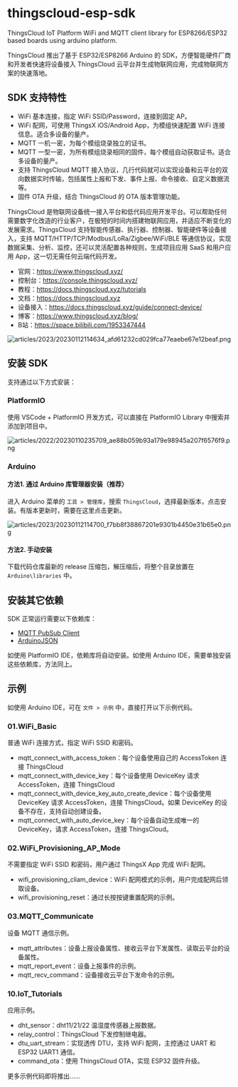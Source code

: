 # thingscloud-esp-sdk
ThingsCloud IoT Platform WiFi and MQTT client library for ESP8266/ESP32 based boards using arduino platform.

ThingsCloud 推出了基于 ESP32/ESP8266 Arduino 的 SDK，方便智能硬件厂商和开发者快速将设备接入 ThingsCloud 云平台并生成物联网应用，完成物联网方案的快速落地。

## SDK 支持特性

- WiFi 基本连接，指定 WiFi SSID/Password，连接到固定 AP。
- WiFi 配网，可使用 ThingsX iOS/Android App，为模组快速配置 WiFi 连接信息。适合多设备的量产。
- MQTT 一机一密，为每个模组烧录独立的证书。
- MQTT 一型一密，为所有模组烧录相同的固件，每个模组自动获取证书。适合多设备的量产。
- 支持 ThingsCloud MQTT 接入协议，几行代码就可以实现设备和云平台的双向数据实时传输，包括属性上报和下发、事件上报、命令接收、自定义数据流等。
- 固件 OTA 升级，结合 ThingsCloud 的 OTA 版本管理功能。

ThingsCloud 是物联网设备统一接入平台和低代码应用开发平台。可以帮助任何需要数字化改造的行业客户，在极短的时间内搭建物联网应用，并适应不断变化的发展需求。ThingsCloud 支持智能传感器、执行器、控制器、智能硬件等设备接入，支持 MQTT/HTTP/TCP/Modbus/LoRa/Zigbee/WiFi/BLE 等通信协议，实现数据采集、分析、监控，还可以灵活配置各种规则，生成项目应用 SaaS 和用户应用 App，这一切无需任何云端代码开发。

- 官网：https://www.thingscloud.xyz/
- 控制台：https://console.thingscloud.xyz/
- 教程：https://docs.thingscloud.xyz/tutorials
- 文档：https://docs.thingscloud.xyz
- 设备接入：https://docs.thingscloud.xyz/guide/connect-device/
- 博客：https://www.thingscloud.xyz/blog/
- B站：https://space.bilibili.com/1953347444


![articles/2023/20230112114634_afd61232cd029fca77eaebe67e12beaf.png](https://img-1300291923.cos.ap-beijing.myqcloud.com/articles/2023/20230112114634_afd61232cd029fca77eaebe67e12beaf.png)


## 安装 SDK

支持通过以下方式安装：

### **PlatformIO**

使用 VSCode + PlatformIO 开发方式，可以直接在 PlatformIO Library 中搜索并添加到项目中。

![articles/2022/20230110235709_ae88b059b93a179e98945a207f6576f9.png](https://img-1300291923.cos.ap-beijing.myqcloud.com/articles/2022/20230110235709_ae88b059b93a179e98945a207f6576f9.png)

### **Arduino**

#### 方法1. 通过 Arduino 库管理器安装（推荐）

进入 Arduino 菜单的 `工具 > 管理库`，搜索 `ThingsCloud`，选择最新版本，点击安装。有版本更新时，需要在这里点击更新。

![articles/2023/20230112114700_f7bb8f38867201e9301b4450e31b65e0.png](https://img-1300291923.cos.ap-beijing.myqcloud.com/articles/2023/20230112114700_f7bb8f38867201e9301b4450e31b65e0.png)

#### 方法2. 手动安装

下载代码仓库最新的 release 压缩包，解压缩后，将整个目录放置在 `Arduino\libraries` 中。


## 安装其它依赖

SDK 正常运行需要以下依赖库：

- [MQTT PubSub Client](https://github.com/knolleary/pubsubclient)
- [ArduinoJSON](https://github.com/bblanchon/ArduinoJson)

如使用 PlatformIO IDE，依赖库将自动安装。如使用 Arduino IDE，需要单独安装这些依赖库，方法同上。


## 示例

如使用 Arduino IDE，可在 `文件 > 示例` 中，直接打开以下示例代码。

### 01.WiFi_Basic

普通 WiFi 连接方式，指定 WiFi SSID 和密码。

- mqtt_connect_with_access_token：每个设备使用自己的 AccessToken 连接 ThingsCloud
- mqtt_connect_with_device_key：每个设备使用 DeviceKey 请求 AccessToken，连接 ThingsCloud
- mqtt_connect_with_device_key_auto_create_device：每个设备使用 DeviceKey 请求 AccessToken，连接 ThingsCloud。如果 DeviceKey 的设备不存在，支持自动创建设备。
- mqtt_connect_with_auto_device_key：每个设备自动生成唯一的 DeviceKey，请求 AccessToken，连接 ThingsCloud。

### 02.WiFi_Provisioning_AP_Mode

不需要指定 WiFi SSID 和密码，用户通过 ThingsX App 完成 WiFi 配网。

- wifi_provisioning_cliam_device：WiFi 配网模式的示例，用户完成配网后领取设备。
- wifi_provisioning_reset：通过长按按键重置配网的示例。

### 03.MQTT_Communicate

设备 MQTT 通信示例。

- mqtt_attributes：设备上报设备属性、接收云平台下发属性、读取云平台的设备属性。
- mqtt_report_event：设备上报事件的示例。
- mqtt_recv_command：设备接收云平台下发命令的示例。

### 10.IoT_Tutorials

应用示例。

- dht_sensor：dht11/21/22 温湿度传感器上报数据。
- relay_control：ThingsCloud 下发控制继电器。
- dtu_uart_stream：实现透传 DTU，支持 WiFi 配网，主控通过 UART 和 ESP32 UART1 通信。
- command_ota：使用 ThingsCloud OTA，实现 ESP32 固件升级。

更多示例代码即将推出……


